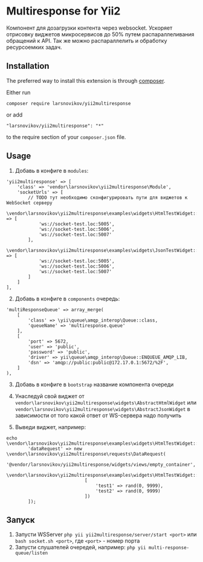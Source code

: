 Multiresponse for Yii2
=========
Компонент для дозагрузки контента через websocket. Ускоряет отрисовку виджетов микросервисов до 50% путем распараллеливания обращений к API. Так же можно распараллелить и обработку ресурсоемких задач.

Installation
------------

The preferred way to install this extension is through [composer](http://getcomposer.org/download/).

Either run

```
composer require larsnovikov/yii2multiresponse
```

or add

```
"larsnovikov/yii2multiresponse": "*"
```

to the require section of your `composer.json` file.


Usage
-----


1. Добавь в конфиге в `modules`:
```
'yii2multiresponse' => [
    'class' => 'vendor\larsnovikov\yii2multiresponse\Module',
    'socketUrls' => [
        // TODO тут необходимо сконфигурировать пути для виджетов к WebSocket серверу
        \vendor\larsnovikov\yii2multiresponse\examples\widgets\HtmlTestWidget::class => [
            'ws://socket-test.loc:5005',
            'ws://socket-test.loc:5006', 
            'ws://socket-test.loc:5007'
        ],
        \vendor\larsnovikov\yii2multiresponse\examples\widgets\JsonTestWidget::class => [
            'ws://socket-test.loc:5005',
            'ws://socket-test.loc:5006',
            'ws://socket-test.loc:5007'
        ]
    ]
],
```

2. Добавь в конфиге в `components` очередь:

```
'multiResponseQueue' => array_merge(
    [
        'class' => \yii\queue\amqp_interop\Queue::class,
        'queueName' => 'multiresponse.queue'
    ],
    [
        'port' => 5672,
        'user' => 'public',
        'password' => 'public',
        'driver' => yii\queue\amqp_interop\Queue::ENQUEUE_AMQP_LIB,
        'dsn' => 'amqp://public:public@172.17.0.1:5672/%2F',
    ]
),
```
3. Добавь в конфиге в `bootstrap` название компонента очереди

4. Унаследуй свой виджет от `vendor\larsnovikov\yii2multiresponse\widgets\AbstractHtmlWidget` или `vendor\larsnovikov\yii2multiresponse\widgets\AbstractJsonWidget` в зависимости от того какой ответ от WS-сервера надо получить

5. Выведи виджет, например:
```
echo \vendor\larsnovikov\yii2multiresponse\examples\widgets\HtmlTestWidget::widget([
        'dataRequest' => new \vendor\larsnovikov\yii2multiresponse\requests\DataRequest(
                             '@vendor/larsnovikov/yii2multiresponse/widgets/views/empty_container',
                             \vendor\larsnovikov\yii2multiresponse\examples\widgets\HtmlTestWidget::class,
                             [
                                 'test1' => rand(0, 9999),
                                 'test2' => rand(0, 9999)
                             ])
        ]);
```

Запуск
-----
1. Запусти WSServer `php yii yii2multiresponse/server/start <port>` или `bash socket.sh <port>`, где `<port>` - номер порта
2. Запусти слушателей очередей, например: `php yii multi-response-queue/listen`
